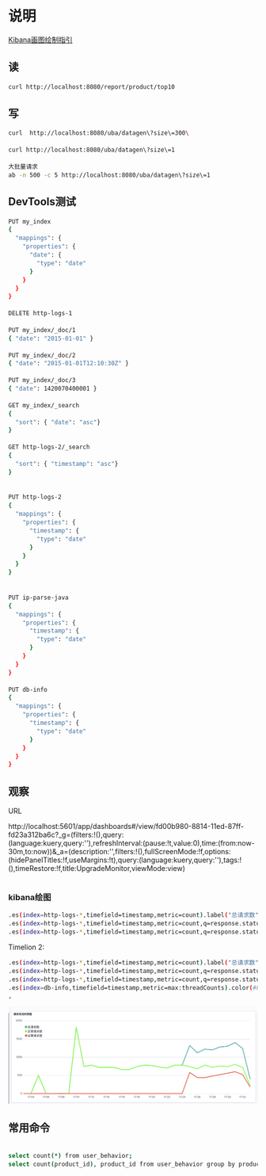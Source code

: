 # 说明

[Kibana画图绘制指引](https://www.elastic.co/guide/cn/kibana/current/xy-chart.html)

## 读

```bash
curl http://localhost:8080/report/product/top10
```

## 写

```bash
curl  http://localhost:8080/uba/datagen\?size\=300\

curl http://localhost:8080/uba/datagen\?size\=1

大批量请求
ab -n 500 -c 5 http://localhost:8080/uba/datagen\?size\=1
```

## DevTools测试

```bash
PUT my_index
{
  "mappings": {
    "properties": {
      "date": {
        "type": "date" 
      }
    }
  }
}

DELETE http-logs-1

PUT my_index/_doc/1
{ "date": "2015-01-01" } 

PUT my_index/_doc/2
{ "date": "2015-01-01T12:10:30Z" } 

PUT my_index/_doc/3
{ "date": 1420070400001 } 

GET my_index/_search
{
  "sort": { "date": "asc"} 
}

GET http-logs-2/_search 
{
  "sort": { "timestamp": "asc"} 
}


PUT http-logs-2
{
  "mappings": {
    "properties": {
      "timestamp": {
        "type": "date" 
      }
    }
  }
}


PUT ip-parse-java
{
  "mappings": {
    "properties": {
      "timestamp": {
        "type": "date" 
      }
    }
  }
}

PUT db-info
{
  "mappings": {
    "properties": {
      "timestamp": {
        "type": "date" 
      }
    }
  }
}
```

## 观察

URL 

http://localhost:5601/app/dashboards#/view/fd00b980-8814-11ed-87ff-fd23a312ba6c?_g=(filters:!(),query:(language:kuery,query:''),refreshInterval:(pause:!t,value:0),time:(from:now-30m,to:now))&_a=(description:'',filters:!(),fullScreenMode:!f,options:(hidePanelTitles:!f,useMargins:!t),query:(language:kuery,query:''),tags:!(),timeRestore:!f,title:UpgradeMonitor,viewMode:view)
```bash


```

### kibana绘图

```bash
.es(index=http-logs-*,timefield=timestamp,metric=count).label("总请求数"),
.es(index=http-logs-*,timefield=timestamp,metric=count,q=response.status:200).label(正常请求数),
.es(index=http-logs-*,timefield=timestamp,metric=count,q=response.status:>200).bars(stack=false).color(#F44336).label(异常请求数)

```

Timelion 2:

```bash
.es(index=http-logs-*,timefield=timestamp,metric=count).label("总请求数"),
.es(index=http-logs-*,timefield=timestamp,metric=count,q=response.status:200).label(正常请求数).legend().color(#00FF00),
.es(index=http-logs-*,timefield=timestamp,metric=count,q=response.status:>200).color(#F44336).label(异常请求数)
.es(index=db-info,timefield=timestamp,metric=max:threadCounts).color(#F44336).label(数据库服务器请求数)
,

```


![请求时序图](images/请求时序图.png)

## 常用命令

```bash

select count(*) from user_behavior;
select count(product_id), product_id from user_behavior group by product_id order by  count(product_id) desc;
```